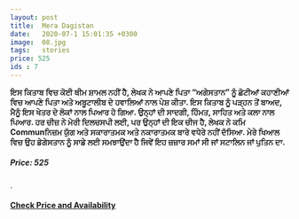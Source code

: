 ```yaml
---
layout: post
title:  Mera Dagistan
date:   2020-07-1 15:01:35 +0300
image:  08.jpg
tags:   stories
price: 525
ids : 7
---
```




<strong>
ਇਸ ਕਿਤਾਬ ਵਿਚ ਕੋਈ ਥੀਮ ਸ਼ਾਮਲ ਨਹੀਂ ਹੈ, ਲੇਖਕ ਨੇ ਆਪਣੇ ਪਿਤਾ “ਅਗੇਸਤਾਨ” ਨੂੰ ਛੋਟੀਆਂ ਕਹਾਣੀਆਂ ਵਿਚ ਆਪਣੇ ਪਿਤਾ ਅਤੇ ਅਬੂਟਾਲੀਬ ਦੇ ਹਵਾਲਿਆਂ ਨਾਲ ਪੇਸ਼ ਕੀਤਾ. ਇਸ ਕਿਤਾਬ ਨੂੰ ਪੜ੍ਹਨ ਤੋਂ ਬਾਅਦ, ਮੈਨੂੰ ਇਸ ਖੇਤਰ ਦੇ ਲੋਕਾਂ ਨਾਲ ਪਿਆਰ ਹੋ ਗਿਆ. ਉਨ੍ਹਾਂ ਦੀ ਸਾਦਗੀ, ਹਿੰਮਤ, ਸਾਹਿਤ ਅਤੇ ਕਲਾ ਨਾਲ ਪਿਆਰ. ਹਰ ਚੀਜ਼ ਨੇ ਮੇਰੀ ਦਿਲਚਸਪੀ ਲਈ, ਪਰ ਉਨ੍ਹਾਂ ਦੀ ਇਕ ਚੀਜ ਹੈ, ਲੇਖਕ ਨੇ ਕਮਿ Communਨਿਜ਼ਮ ਯੁੱਗ ਅਤੇ ਸਕਾਰਾਤਮਕ ਅਤੇ ਨਕਾਰਾਤਮਕ ਬਾਰੇ ਵਧੇਰੇ ਨਹੀਂ ਦੱਸਿਆ.
ਮੇਰੇ ਖਿਆਲ ਵਿਚ ਉਹ ਡੇਗੇਸਤਾਨ ਨੂੰ ਸਾਡੇ ਲਈ ਸਮਝਾਉਂਦਾ ਹੈ ਜਿਵੇਂ ਇਹ ਜ਼ਜ਼ਾਰ ਸਮਾਂ ਸੀ ਜਾਂ ਸਟਾਲਿਨ ਜਾਂ ਪੁਤਿਨ ਦਾ.
</strong>

<h5>Price: 525 </h5>.<br>

<h4><a class="add-cart cart1" href="/kitab/Books#7"><b>Check Price and Availability</b></a></h4>

<body>
 <script src="{{ site.baseurl }}/js/main.js"></script>
 </body>